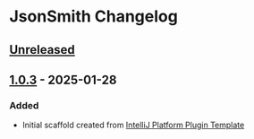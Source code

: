 <!-- Keep a Changelog guide -> https://keepachangelog.com -->

# JsonSmith Changelog

## [Unreleased]

## [1.0.3] - 2025-01-28

### Added

- Initial scaffold created from [IntelliJ Platform Plugin Template](https://github.com/JetBrains/intellij-platform-plugin-template)

[Unreleased]: https://github.com/efe-egbevwie/JsonSmith/compare/v1.0.3...HEAD
[1.0.3]: https://github.com/efe-egbevwie/JsonSmith/commits/v1.0.3

